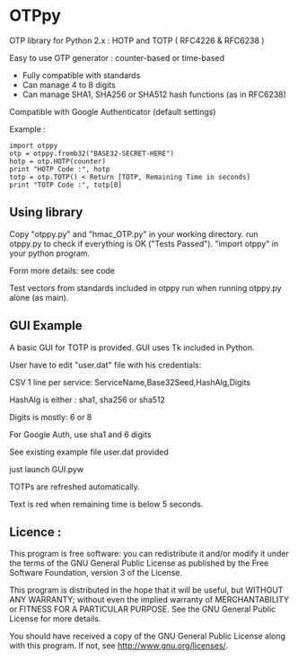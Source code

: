 OTPpy
=====

OTP library for Python 2.x : HOTP and TOTP ( RFC4226 &amp; RFC6238 )

Easy to use OTP generator : counter-based or time-based

* Fully compatible with standards
* Can manage 4 to 8 digits
* Can manage SHA1, SHA256 or SHA512 hash functions (as in RFC6238)

Compatible with Google Authenticator (default settings)

Example :

    import otppy
    otp = otppy.fromb32("BASE32-SECRET-HERE")
    hotp = otp.HOTP(counter)
    print "HOTP Code :", hotp
    totp = otp.TOTP() < Return [TOTP, Remaining Time in seconds]
    print "TOTP Code :", totp[0]


## Using library

Copy "otppy.py" and "hmac_OTP.py" in your working directory.
run otppy.py to check if everything is OK ("Tests Passed").
"import otppy" in your python program.


Form more details: see code


Test vectors from standards included in otppy run when
running otppy.py alone (as main).



## GUI Example

A basic GUI for TOTP is provided. GUI uses Tk included in Python.

User have to edit "user.dat" file with his credentials:

CSV 1 line per service: ServiceName,Base32Seed,HashAlg,Digits


HashAlg is either : sha1, sha256 or sha512

Digits is mostly: 6 or 8

For Google Auth, use sha1 and 6 digits

See existing example file user.dat provided


just launch GUI.pyw

TOTPs are refreshed automatically.

Text is red when remaining time is below 5 seconds.




Licence :
----------
This program is free software: you can redistribute it and/or modify
it under the terms of the GNU General Public License as published by
the Free Software Foundation, version 3 of the License.

This program is distributed in the hope that it will be useful,
but WITHOUT ANY WARRANTY; without even the implied warranty of
MERCHANTABILITY or FITNESS FOR A PARTICULAR PURPOSE.  See the
GNU General Public License for more details.

You should have received a copy of the GNU General Public License
along with this program.  If not, see <http://www.gnu.org/licenses/>.
